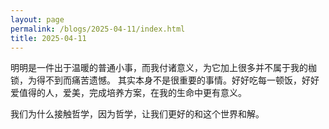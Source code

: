 ```yaml
---
layout: page
permalink: /blogs/2025-04-11/index.html
title: 2025-04-11
---
```

明明是一件出于温暖的普通小事，而我付诸意义，为它加上很多并不属于我的枷锁，为得不到而痛苦遗憾。
其实本身不是很重要的事情。好好吃每一顿饭，好好爱值得的人，爱美，完成培养方案，在我的生命中更有意义。

我们为什么接触哲学，因为哲学，让我们更好的和这个世界和解。
